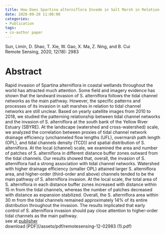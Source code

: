 ```yaml
---
title: How Does Spartina alterniflora Invade in Salt Marsh in Relation to Tidal Channel Networks? Patterns and Processes
date: 2020-09-20 11:08:00
categories:
- Publication
tags:
- co-author paper
---
```

Sun, Limin, D. Shao, T. Xie, W. Gao, X. Ma, Z. Ning, and B. Cui<br/>
Remote Sensing, 2020, 12(18): 2983

# Abstract
Rapid invasion of Spartina alterniflora in coastal wetlands throughout the world has attracted much attention. Some field and imagery evidence has shown that the landward invasion of S. alterniflora follows the tidal channel networks as the main pathway. However, the specific patterns and processes of its invasion in salt marshes in relation to tidal channel networks are still unclear. Based on yearly satellite images from 2010 to 2018, we studied the patterning relationship between tidal channel networks and the invasion of S. alterniflora at the south bank of the Yellow River Estuary (SBYRE). At the landscape (watershed and cross-watershed) scale, we analyzed the correlation between proxies of tidal channel network drainage efficiency (unchanneled flow lengths (UFL), overmarsh path length (OPL), and tidal channels density (TCD)) and spatial distribution of S. alterniflora. At the local (channel) scale, we examined the area and number of patches of S. alterniflora in different distance buffer zones outward from the tidal channels. Our results showed that, overall, the invasion of S. alterniflora had a strong association with tidal channel networks. Watershed with higher drainage efficiency (smaller OPL) attained larger S. alterniflora area, and higher-order (third-order and above) channels tended to be the main pathway of S. alterniflora invasion. At the local scale, the total area of S. alterniflora in each distance buffer zones increased with distance within 15 m from the tidal channels, whereas the number of patches decreased with distance as expansion stabilized. Overall, the S. alterniflora area within 30 m from the tidal channels remained approximately 14% of its entire distribution throughout the invasion. The results implicated that early control of S. alterniflora invasion should pay close attention to higher-order tidal channels as the main pathway.
<br/> see at [publisher](https://doi.org/10.3390/rs12182983)
<br/> download [PDF](/assets/pdf/remotesensing-12-02983 (1).pdf)





